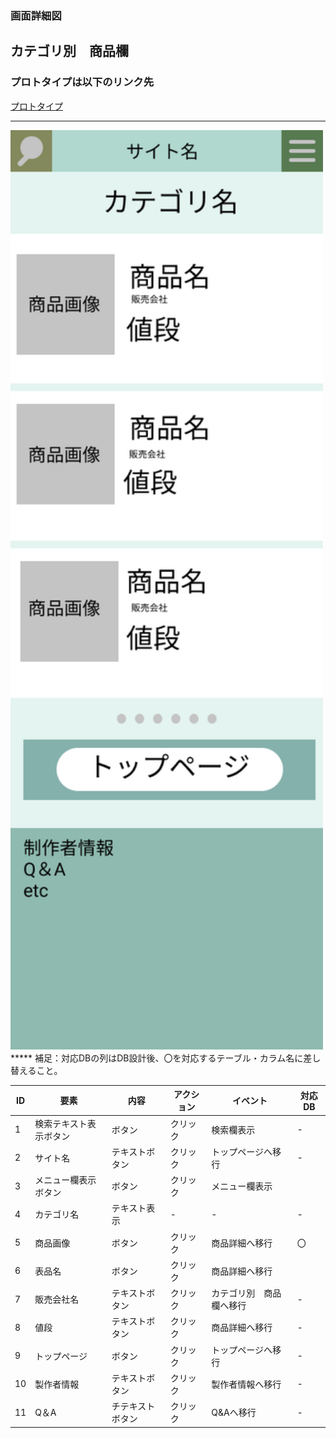 ### 画面詳細図
## カテゴリ別　商品欄
### プロトタイプは以下のリンク先
[プロトタイプ](https://www.figma.com/file/5bAHMcKrDB8THLNT72si3d/%E7%94%BB%E9%9D%A2?node-id=53%3A85)
*****
<img src="./image/iPhone 11 Pro Max - 3 (1).png" width="500">
*****
補足：対応DBの列はDB設計後、〇を対応するテーブル・カラム名に差し替えること。

|ID|要素|内容|アクション|イベント|対応DB|
|--|----|----|----------|--------|-----|
|1|検索テキスト表示ボタン|ボタン|クリック|検索欄表示|-|
|2|サイト名|テキストボタン|クリック|トップページへ移行|-    |
|3|メニュー欄表示ボタン|ボタン|クリック|メニュー欄表示||
|4|カテゴリ名|テキスト表示|-|-     |-|
|5|商品画像|ボタン|クリック|商品詳細へ移行|〇|
|6|表品名|ボタン|クリック|商品詳細へ移行||
|7|販売会社名|テキストボタン|クリック|カテゴリ別　商品欄へ移行|-|
|8|値段|テキストボタン|クリック|商品詳細へ移行|-|
|9|トップページ|ボタン|クリック|トップページへ移行|-|
|10|製作者情報|テキストボタン|クリック|製作者情報へ移行|-    |
|11|Q＆A|チテキストボタン|クリック|Q&Aへ移行|-|


